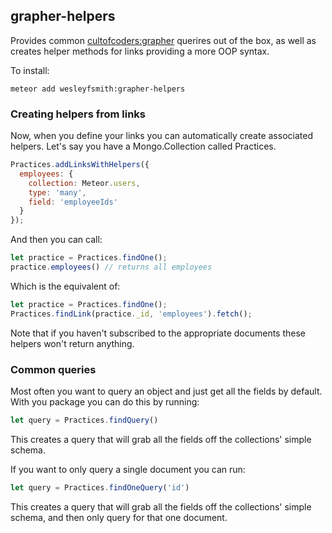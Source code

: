 ## grapher-helpers

Provides common [cultofcoders:grapher](https://github.com/cult-of-coders/grapher) querires out of the box, as well as creates helper methods for links providing a more OOP syntax.

To install:

```meteor add wesleyfsmith:grapher-helpers```

### Creating helpers from links
Now, when you define your links you can automatically create associated helpers. Let's say you have a Mongo.Collection called Practices.

```js
Practices.addLinksWithHelpers({
  employees: {
    collection: Meteor.users,
    type: 'many',
    field: 'employeeIds'
  }
});
```

And then you can call:

```js
let practice = Practices.findOne();
practice.employees() // returns all employees
```

Which is the equivalent of:

```js
let practice = Practices.findOne();
Practices.findLink(practice._id, 'employees').fetch();
```

Note that if you haven't subscribed to the appropriate documents these helpers won't return anything.

### Common queries
Most often you want to query an object and just get all the fields by default. With you package you can do this by running:

```js
let query = Practices.findQuery()
```

This creates a query that will grab all the fields off the collections' simple schema.

If you want to only query a single document you can run:

```js
let query = Practices.findOneQuery('id')
```
This creates a query that will grab all the fields off the collections' simple schema, and then only query for that one document.

